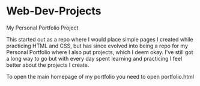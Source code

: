 # Web-Dev-Projects
My Personal Portfolio Project

This started out as a repo where I would place simple pages I created while practicing HTML and CSS, but has since evolved into being a repo for my Personal Portfolio where I also put projects, which I deem okay. I've still got a long way to go but with every day spent learning and practicing I feel better about the projects I create.

To open the main homepage of my portfolio you need to open portfolio.html
